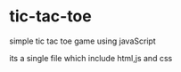 # tic-tac-toe
simple tic tac toe game using javaScript

its a single file which include html,js and css

